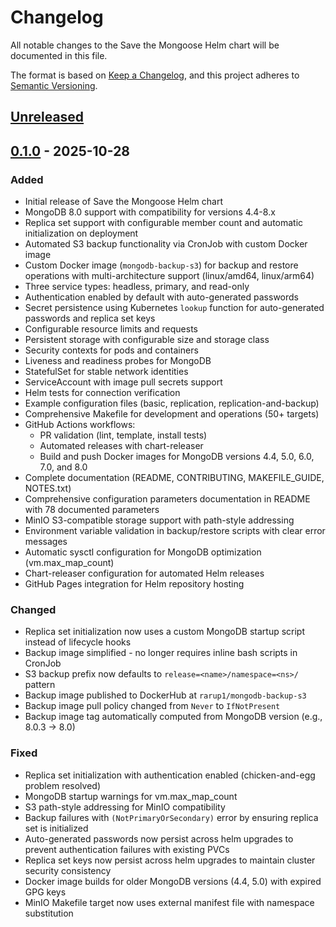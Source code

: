 # Changelog

All notable changes to the Save the Mongoose Helm chart will be documented in this file.

The format is based on [Keep a Changelog](https://keepachangelog.com/en/1.0.0/),
and this project adheres to [Semantic Versioning](https://semver.org/spec/v2.0.0.html).

## [Unreleased]

## [0.1.0] - 2025-10-28

### Added
- Initial release of Save the Mongoose Helm chart
- MongoDB 8.0 support with compatibility for versions 4.4-8.x
- Replica set support with configurable member count and automatic initialization on deployment
- Automated S3 backup functionality via CronJob with custom Docker image
- Custom Docker image (`mongodb-backup-s3`) for backup and restore operations with multi-architecture support (linux/amd64, linux/arm64)
- Three service types: headless, primary, and read-only
- Authentication enabled by default with auto-generated passwords
- Secret persistence using Kubernetes `lookup` function for auto-generated passwords and replica set keys
- Configurable resource limits and requests
- Persistent storage with configurable size and storage class
- Security contexts for pods and containers
- Liveness and readiness probes for MongoDB
- StatefulSet for stable network identities
- ServiceAccount with image pull secrets support
- Helm tests for connection verification
- Example configuration files (basic, replication, replication-and-backup)
- Comprehensive Makefile for development and operations (50+ targets)
- GitHub Actions workflows:
  - PR validation (lint, template, install tests)
  - Automated releases with chart-releaser
  - Build and push Docker images for MongoDB versions 4.4, 5.0, 6.0, 7.0, and 8.0
- Complete documentation (README, CONTRIBUTING, MAKEFILE_GUIDE, NOTES.txt)
- Comprehensive configuration parameters documentation in README with 78 documented parameters
- MinIO S3-compatible storage support with path-style addressing
- Environment variable validation in backup/restore scripts with clear error messages
- Automatic sysctl configuration for MongoDB optimization (vm.max_map_count)
- Chart-releaser configuration for automated Helm releases
- GitHub Pages integration for Helm repository hosting

### Changed
- Replica set initialization now uses a custom MongoDB startup script instead of lifecycle hooks
- Backup image simplified - no longer requires inline bash scripts in CronJob
- S3 backup prefix now defaults to `release=<name>/namespace=<ns>/` pattern
- Backup image published to DockerHub at `rarup1/mongodb-backup-s3`
- Backup image pull policy changed from `Never` to `IfNotPresent`
- Backup image tag automatically computed from MongoDB version (e.g., 8.0.3 → 8.0)

### Fixed
- Replica set initialization with authentication enabled (chicken-and-egg problem resolved)
- MongoDB startup warnings for vm.max_map_count
- S3 path-style addressing for MinIO compatibility
- Backup failures with `(NotPrimaryOrSecondary)` error by ensuring replica set is initialized
- Auto-generated passwords now persist across helm upgrades to prevent authentication failures with existing PVCs
- Replica set keys now persist across helm upgrades to maintain cluster security consistency
- Docker image builds for older MongoDB versions (4.4, 5.0) with expired GPG keys
- MinIO Makefile target now uses external manifest file with namespace substitution

[Unreleased]: https://github.com/rarup1/save-the-mongoose/compare/v0.1.0...HEAD
[0.1.0]: https://github.com/rarup1/save-the-mongoose/releases/tag/v0.1.0
